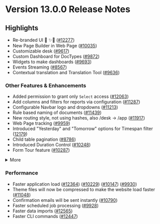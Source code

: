 # Version 13.0.0 Release Notes

## Highlights

- Re-branded UI 💎 ✨🎊 ([#12277](https://github.com/Ektai-Solution-Pty-Ltd/ekt-frappe/pull/12277))
- New Page Builder in Web Page ([#10035](https://github.com/Ektai-Solution-Pty-Ltd/ekt-frappe/pull/10035))
- Customizable desk ([#9617](https://github.com/Ektai-Solution-Pty-Ltd/ekt-frappe/pull/9617))
- Custom Dashboard for DocTypes ([#9872](https://github.com/Ektai-Solution-Pty-Ltd/ekt-frappe/pull/9872))
- Widgets to make dashboards ([#9693](https://github.com/Ektai-Solution-Pty-Ltd/ekt-frappe/pull/9693))
- Events Streaming ([#8567](https://github.com/Ektai-Solution-Pty-Ltd/ekt-frappe/pull/8567))
- Contextual translation and Translation Tool ([#9636](https://github.com/Ektai-Solution-Pty-Ltd/ekt-frappe/pull/9636))

### Other Features & Enhancements

- Added permission to grant only `Select` access ([#12063](https://github.com/Ektai-Solution-Pty-Ltd/ekt-frappe/pull/12063))
- Add columns and filters for reports via configuration ([#11287](https://github.com/Ektai-Solution-Pty-Ltd/ekt-frappe/pull/11287))
- Configurable Navbar logo and dropdowns ([#11213](https://github.com/Ektai-Solution-Pty-Ltd/ekt-frappe/pull/11213))
- Rule based naming of documents ([#11439](https://github.com/Ektai-Solution-Pty-Ltd/ekt-frappe/pull/11439))
- New routing style, not using hashes, also /desk -> /app ([#11917](https://github.com/Ektai-Solution-Pty-Ltd/ekt-frappe/pull/11917))
- Web Page tracking ([#9959](https://github.com/Ektai-Solution-Pty-Ltd/ekt-frappe/pull/9959))
- Introduced "Yesterday" and "Tomorrow" options for Timespan filter ([12179](https://github.com/Ektai-Solution-Pty-Ltd/ekt-frappe/pull/12179))
- Child table pagination ([#8786](https://github.com/Ektai-Solution-Pty-Ltd/ekt-frappe/pull/8786))
- Introduced Duration Control ([#10248](https://github.com/Ektai-Solution-Pty-Ltd/ekt-frappe/pull/10248))
- Form Tour feature ([#10287](https://github.com/Ektai-Solution-Pty-Ltd/ekt-frappe/pull/10287))
<details>
<summary>More</summary>

- Introduced Map View ([#11202](https://github.com/Ektai-Solution-Pty-Ltd/ekt-frappe/pull/11202))
- Custom JS & CSS support in Web Form ([#9121](https://github.com/Ektai-Solution-Pty-Ltd/ekt-frappe/pull/9121)) ([#9610](https://github.com/Ektai-Solution-Pty-Ltd/ekt-frappe/pull/9610))
- Ability to attach photo from webcam ([#12160](https://github.com/Ektai-Solution-Pty-Ltd/ekt-frappe/pull/12160))
- Added a System Console to help in debugging ([#11306](https://github.com/Ektai-Solution-Pty-Ltd/ekt-frappe/pull/11306))
- Introduced System Settings to automatically delete old Prepared Reports ([#9751](https://github.com/Ektai-Solution-Pty-Ltd/ekt-frappe/pull/9751))
- "Mandatory Depends On" and "Read Only Depends On" option for document fields ([#8820](https://github.com/Ektai-Solution-Pty-Ltd/ekt-frappe/pull/8820))
- Added 2FA for LDAP users ([#10001](https://github.com/Ektai-Solution-Pty-Ltd/ekt-frappe/pull/10001))
- Introduced Help Article Feedback system ([#10260](https://github.com/Ektai-Solution-Pty-Ltd/ekt-frappe/pull/10260))
- Introduced Razorpay client ([#11418](https://github.com/Ektai-Solution-Pty-Ltd/ekt-frappe/pull/11418))
- Rate Limiting ([#10310](https://github.com/Ektai-Solution-Pty-Ltd/ekt-frappe/pull/10310))
- Introduced Log Settings ([#11699](https://github.com/Ektai-Solution-Pty-Ltd/ekt-frappe/pull/11699))
- Enhancements in notifications ([#11398](https://github.com/Ektai-Solution-Pty-Ltd/ekt-frappe/pull/11398)) ([#11409](https://github.com/Ektai-Solution-Pty-Ltd/ekt-frappe/pull/11409))
- Added a field-level permission check for report data ([12163](https://github.com/Ektai-Solution-Pty-Ltd/ekt-frappe/pull/12163))
- Ability to cancel all linked document with a single click ([#8905](https://github.com/Ektai-Solution-Pty-Ltd/ekt-frappe/pull/8905))
- Made checkboxes navigable via tab key ([#11030](https://github.com/Ektai-Solution-Pty-Ltd/ekt-frappe/pull/11030))
- Renamed "Custom Script" to "Client Script" ([#12324](https://github.com/Ektai-Solution-Pty-Ltd/ekt-frappe/pull/12324))

</details>

### Performance

- Faster application load ([#12364](https://github.com/Ektai-Solution-Pty-Ltd/ekt-frappe/pull/12364)) ([#10229](https://github.com/Ektai-Solution-Pty-Ltd/ekt-frappe/pull/10229)) ([#10147](https://github.com/Ektai-Solution-Pty-Ltd/ekt-frappe/pull/10147)) ([#9930](https://github.com/Ektai-Solution-Pty-Ltd/ekt-frappe/pull/9930))
- Theme files will now be compressed to make the website load faster ([#11048](https://github.com/Ektai-Solution-Pty-Ltd/ekt-frappe/pull/11048))
- Confirmation emails will be sent instantly ([#10790](https://github.com/Ektai-Solution-Pty-Ltd/ekt-frappe/pull/10790))
- Faster scheduled job processing ([#9928](https://github.com/Ektai-Solution-Pty-Ltd/ekt-frappe/pull/9928))
- Faster data imports ([#12565](https://github.com/Ektai-Solution-Pty-Ltd/ekt-frappe/pull/12565))
- Faster CLI commands ([#12447](https://github.com/Ektai-Solution-Pty-Ltd/ekt-frappe/pull/12447))
